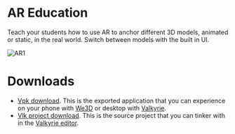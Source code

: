 # AR Education
Teach your students how to use AR to anchor different 3D models, animated or static, in the real world. Switch between models with the built in UI.

![AR1](https://cdn2.talansoft.com/ftp/img/www/Education-1600x1200.jpg)  

# Downloads

- [Vpk download](https://cdn2.talansoft.com/ftp/samples/AR-Sample-V2.vpk). This is the exported application that you can experience on your phone with [We3D](https://www.talansoft.com/vlk/downloads#we3d) or desktop with [Valkyrie](https://www.talansoft.com/vlk/downloads#vlk).
- [Vlk project download](https://cdn2.talansoft.com/ftp/samples/AR-Sample-V2.zip). This is the source project that you can tinker with in the [Valkyrie editor](https://www.talansoft.com/vlk/downloads#vlk).
